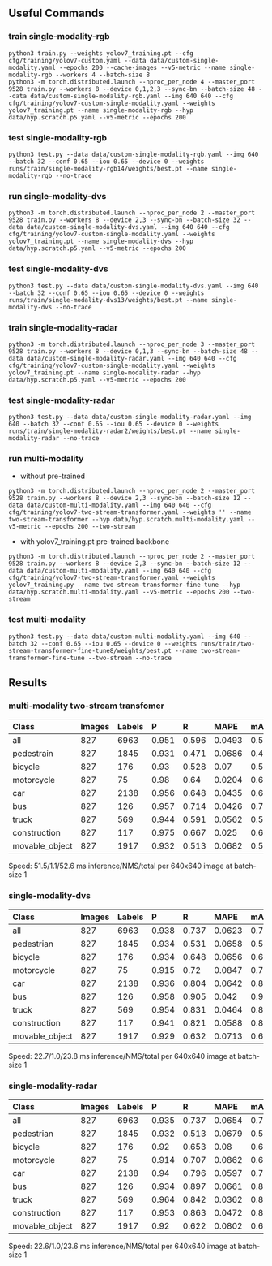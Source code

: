 ## Useful Commands

### train single-modality-rgb
```
python3 train.py --weights yolov7_training.pt --cfg cfg/training/yolov7-custom.yaml --data data/custom-single-modality.yaml --epochs 200 --cache-images --v5-metric --name single-modality-rgb --workers 4 --batch-size 8
python3 -m torch.distributed.launch --nproc_per_node 4 --master_port 9528 train.py --workers 8 --device 0,1,2,3 --sync-bn --batch-size 48 --data data/custom-single-modality-rgb.yaml --img 640 640 --cfg cfg/training/yolov7-custom-single-modality.yaml --weights yolov7_training.pt --name single-modality-rgb --hyp data/hyp.scratch.p5.yaml --v5-metric --epochs 200
```

### test single-modality-rgb
```
python3 test.py --data data/custom-single-modality-rgb.yaml --img 640 --batch 32 --conf 0.65 --iou 0.65 --device 0 --weights runs/train/single-modality-rgb14/weights/best.pt --name single-modality-rgb --no-trace
```

### run single-modality-dvs
```
python3 -m torch.distributed.launch --nproc_per_node 2 --master_port 9528 train.py --workers 8 --device 2,3 --sync-bn --batch-size 32 --data data/custom-single-modality-dvs.yaml --img 640 640 --cfg cfg/training/yolov7-custom-single-modality.yaml --weights yolov7_training.pt --name single-modality-dvs --hyp data/hyp.scratch.p5.yaml --v5-metric --epochs 200
```

### test single-modality-dvs
```
python3 test.py --data data/custom-single-modality-dvs.yaml --img 640 --batch 32 --conf 0.65 --iou 0.65 --device 0 --weights runs/train/single-modality-dvs13/weights/best.pt --name single-modality-dvs --no-trace
```

### train single-modality-radar
```
python3 -m torch.distributed.launch --nproc_per_node 3 --master_port 9528 train.py --workers 8 --device 0,1,3 --sync-bn --batch-size 48 --data data/custom-single-modality-radar.yaml --img 640 640 --cfg cfg/training/yolov7-custom-single-modality.yaml --weights yolov7_training.pt --name single-modality-radar --hyp data/hyp.scratch.p5.yaml --v5-metric --epochs 200
```

### test single-modality-radar
```
python3 test.py --data data/custom-single-modality-radar.yaml --img 640 --batch 32 --conf 0.65 --iou 0.65 --device 0 --weights runs/train/single-modality-radar2/weights/best.pt --name single-modality-radar --no-trace
```

### run multi-modality
- without pre-trained
```
python3 -m torch.distributed.launch --nproc_per_node 2 --master_port 9528 train.py --workers 8 --device 2,3 --sync-bn --batch-size 12 --data data/custom-multi-modality.yaml --img 640 640 --cfg cfg/training/yolov7-two-stream-transformer.yaml --weights '' --name two-stream-transformer --hyp data/hyp.scratch.multi-modality.yaml --v5-metric --epochs 200 --two-stream
```

- with yolov7_training.pt pre-trained backbone
```
python3 -m torch.distributed.launch --nproc_per_node 2 --master_port 9528 train.py --workers 8 --device 2,3 --sync-bn --batch-size 12 --data data/custom-multi-modality.yaml --img 640 640 --cfg cfg/training/yolov7-two-stream-transformer.yaml --weights yolov7_training.py --name two-stream-transformer-fine-tune --hyp data/hyp.scratch.multi-modality.yaml --v5-metric --epochs 200 --two-stream
```

### test multi-modality
```
python3 test.py --data data/custom-multi-modality.yaml --img 640 --batch 32 --conf 0.65 --iou 0.65 --device 0 --weights runs/train/two-stream-transformer-fine-tune8/weights/best.pt --name two-stream-transformer-fine-tune --two-stream --no-trace
```

## Results

### multi-modality two-stream transfomer

| Class          | Images | Labels | P     | R     | MAPE   | mAP@.5 | mAP@.5:.95 |
| :------------- | :----- | :----- | :---- | :---- | :----- | :----- | :--------- |
| all            | 827    | 6963   | 0.951 | 0.596 | 0.0493 | 0.595  | 0.442      |
| pedestrain     | 827    | 1845   | 0.931 | 0.471 | 0.0686 | 0.469  | 0.282      |
| bicycle        | 827    | 176    | 0.93  | 0.528 | 0.07   | 0.526  | 0.364      |
| motorcycle     | 827    | 75     | 0.98  | 0.64  | 0.0204 | 0.644  | 0.434      |
| car            | 827    | 2138   | 0.956 | 0.648 | 0.0435 | 0.648  | 0.516      |
| bus            | 827    | 126    | 0.957 | 0.714 | 0.0426 | 0.712  | 0.597      |
| truck          | 827    | 569    | 0.944 | 0.591 | 0.0562 | 0.59   | 0.474      |
| construction   | 827    | 117    | 0.975 | 0.667 | 0.025  | 0.668  | 0.516      |
| movable_object | 827    | 1917   | 0.932 | 0.513 | 0.0682 | 0.508  | 0.353      |

Speed: 51.5/1.1/52.6 ms inference/NMS/total per 640x640 image at batch-size 1

### single-modality-dvs
| Class          | Images | Labels | P     | R     | MAPE   | mAP@.5 | mAP@.5:.95 |
| :------------- | :----- | :----- | :---- | :---- | :----- | :----- | :--------- |
| all            | 827    | 6963   | 0.938 | 0.737 | 0.0623 | 0.732  | 0.548      |
| pedestrian     | 827    | 1845   | 0.934 | 0.531 | 0.0658 | 0.527  | 0.322      |
| bicycle        | 827    | 176    | 0.934 | 0.648 | 0.0656 | 0.644  | 0.422      |
| motorcycle     | 827    | 75     | 0.915 | 0.72  | 0.0847 | 0.707  | 0.491      |
| car            | 827    | 2138   | 0.936 | 0.804 | 0.0642 | 0.8    | 0.641      |
| bus            | 827    | 126    | 0.958 | 0.905 | 0.042  | 0.908  | 0.769      |
| truck          | 827    | 569    | 0.954 | 0.831 | 0.0464 | 0.83   | 0.673      |
| construction   | 827    | 117    | 0.941 | 0.821 | 0.0588 | 0.816  | 0.635      |
| movable_object | 827    | 1917   | 0.929 | 0.632 | 0.0713 | 0.627  | 0.435      |

Speed: 22.7/1.0/23.8 ms inference/NMS/total per 640x640 image at batch-size 1

### single-modality-radar
| Class          | Images | Labels | P     | R     | MAPE   | mAP@.5 | mAP@.5:.95 |
| :------------- | :----- | :----- | :---- | :---- | :----- | :----- | :--------- |
| all            | 827    | 6963   | 0.935 | 0.737 | 0.0654 | 0.733  | 0.553      |
| pedestrian     | 827    | 1845   | 0.932 | 0.513 | 0.0679 | 0.512  | 0.309      |
| bicycle        | 827    | 176    | 0.92  | 0.653 | 0.08   | 0.642  | 0.418      |
| motorcycle     | 827    | 75     | 0.914 | 0.707 | 0.0862 | 0.699  | 0.51       |
| car            | 827    | 2138   | 0.94  | 0.796 | 0.0597 | 0.793  | 0.633      |
| bus            | 827    | 126    | 0.934 | 0.897 | 0.0661 | 0.895  | 0.778      |
| truck          | 827    | 569    | 0.964 | 0.842 | 0.0362 | 0.842  | 0.675      |
| construction   | 827    | 117    | 0.953 | 0.863 | 0.0472 | 0.864  | 0.674      |
| movable_object | 827    | 1917   | 0.92  | 0.622 | 0.0802 | 0.617  | 0.428      |

Speed: 22.6/1.0/23.6 ms inference/NMS/total per 640x640 image at batch-size 1